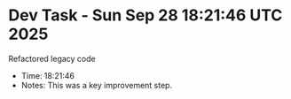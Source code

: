 # Dev Task - Sun Sep 28 18:21:46 UTC 2025
Refactored legacy code
- Time: 18:21:46
- Notes: This was a key improvement step.
